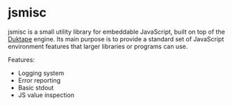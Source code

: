 jsmisc
======

jsmisc is a small utility library for embeddable JavaScript, built on
top of the [Duktape](http://duktape.org/) engine. Its main purpose is to
provide a standard set of JavaScript environment features that larger
libraries or programs can use.

Features:
* Logging system
* Error reporting
* Basic stdout
* JS value inspection
